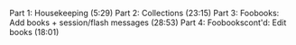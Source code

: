 Part 1: Housekeeping (5:29)
Part 2: Collections (23:15)
Part 3: Foobooks: Add books + session/flash messages (28:53)
Part 4: Foobookscont'd: Edit books (18:01)
